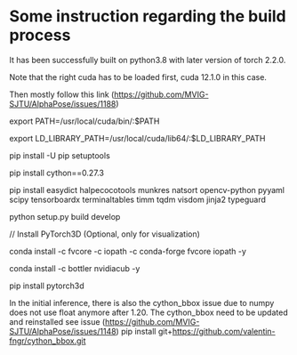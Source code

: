 # Some instruction regarding the build process

It has been successfully built on python3.8 with later version of torch 2.2.0.

Note that the right cuda has to be loaded first, cuda 12.1.0 in this case.

Then mostly follow this link (https://github.com/MVIG-SJTU/AlphaPose/issues/1188)

export PATH=/usr/local/cuda/bin/:$PATH

export LD_LIBRARY_PATH=/usr/local/cuda/lib64/:$LD_LIBRARY_PATH

pip install -U pip setuptools

pip install cython==0.27.3

pip install easydict halpecocotools munkres natsort opencv-python pyyaml scipy tensorboardx terminaltables timm tqdm visdom jinja2 typeguard

python setup.py build develop

// Install PyTorch3D (Optional, only for visualization)

conda install -c fvcore -c iopath -c conda-forge fvcore iopath -y

conda install -c bottler nvidiacub -y

pip install pytorch3d

In the initial inference, there is also the cython_bbox issue due to numpy does not use float anymore after 1.20. The cython_bbox need to be updated and reinstalled
see issue (https://github.com/MVIG-SJTU/AlphaPose/issues/1148)
pip install git+https://github.com/valentin-fngr/cython_bbox.git 
